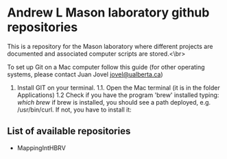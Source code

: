# Andrew L Mason laboratory github repositories #

This is a repository for the Mason laboratory where different projects are documented and associated computer scripts are stored.<\br>

To set up Git on a Mac computer follow this guide (for other operating systems, please contact Juan Jovel <jovel@ualberta.ca>)

1. Install GIT on your terminal. 
  1.1. Open the Mac terminal (it is in the folder Applications)
  1.2 Check if you have the program 'brew' installed typing:
    *which brew*
    if brew is installed, you should see a path deployed, e.g. /usr/bin/curl. If not, you have to install it:
    

## List of available repositories ##

* MappingIntHBRV


<!---
For questions about this repository please write to andymasonLab@gmail.com--->
